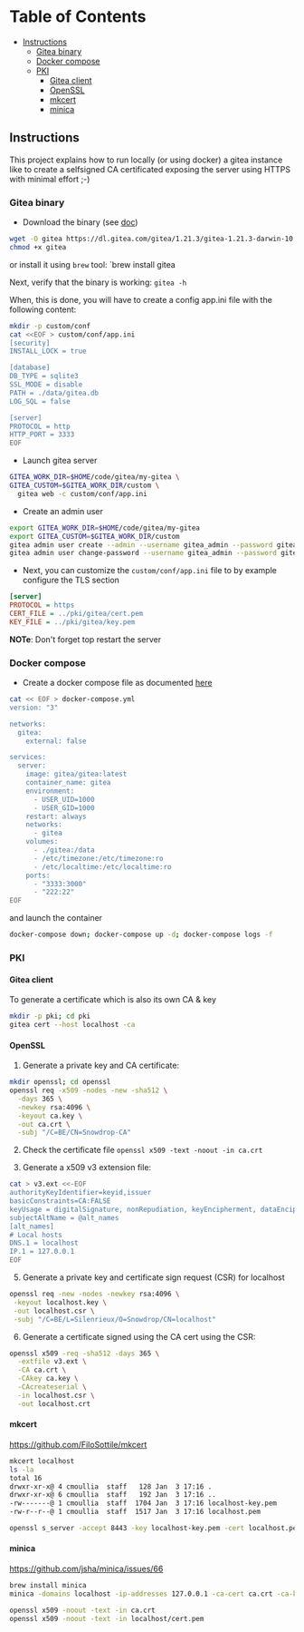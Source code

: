 Table of Contents
=================

* [Instructions](#instructions)
    * [Gitea binary](#gitea-binary)
    * [Docker compose](#docker-compose)
    * [PKI](#pki)
        * [Gitea client](#gitea-client)
        * [OpenSSL](#openssl)
        * [mkcert](#mkcert)
        * [minica](#minica)

## Instructions

This project explains how to run locally (or using docker) a gitea instance like to create a selfsigned CA certificated exposing 
the server using HTTPS with minimal effort ;-)

### Gitea binary

- Download the binary (see [doc](https://docs.gitea.com/installation/install-from-binary))
```bash
wget -O gitea https://dl.gitea.com/gitea/1.21.3/gitea-1.21.3-darwin-10.12-arm64
chmod +x gitea
```
or install it using `brew` tool: `brew install gitea

Next, verify that the binary is working: `gitea -h`

When, this is done, you will have to create a config app.ini file with the following content:

```bash
mkdir -p custom/conf
cat <<EOF > custom/conf/app.ini
[security]
INSTALL_LOCK = true

[database]
DB_TYPE = sqlite3
SSL_MODE = disable
PATH = ./data/gitea.db
LOG_SQL = false

[server]
PROTOCOL = http
HTTP_PORT = 3333
EOF
```
- Launch gitea server
```bash
GITEA_WORK_DIR=$HOME/code/gitea/my-gitea \
GITEA_CUSTOM=$GITEA_WORK_DIR/custom \
  gitea web -c custom/conf/app.ini
```

- Create an admin user
```bash
export GITEA_WORK_DIR=$HOME/code/gitea/my-gitea
export GITEA_CUSTOM=$GITEA_WORK_DIR/custom
gitea admin user create --admin --username gitea_admin --password gitea_admin --email "gitea@local.domain" --must-change-password=false
gitea admin user change-password --username gitea_admin --password gitea_admin
```
- Next, you can customize the `custom/conf/app.ini` file to by example configure the TLS section
```ini
[server]
PROTOCOL = https
CERT_FILE = ../pki/gitea/cert.pem
KEY_FILE = ../pki/gitea/key.pem
```
**NOTe**: Don't forget top restart the server

### Docker compose

- Create a docker compose file as documented [here](https://docs.gitea.com/installation/install-with-docker)
```bash
cat << EOF > docker-compose.yml
version: "3"

networks:
  gitea:
    external: false

services:
  server:
    image: gitea/gitea:latest
    container_name: gitea
    environment:
      - USER_UID=1000
      - USER_GID=1000
    restart: always
    networks:
      - gitea
    volumes:
      - ./gitea:/data
      - /etc/timezone:/etc/timezone:ro
      - /etc/localtime:/etc/localtime:ro
    ports:
      - "3333:3000"
      - "222:22"
EOF
```
and launch the container
 
```bash
docker-compose down; docker-compose up -d; docker-compose logs -f
```

### PKI

#### Gitea client

To generate a certificate which is also its own CA & key
```bash
mkdir -p pki; cd pki
gitea cert --host localhost -ca
```
#### OpenSSL

1. Generate a private key and CA certificate:
```bash
mkdir openssl; cd openssl
openssl req -x509 -nodes -new -sha512 \
  -days 365 \
  -newkey rsa:4096 \
  -keyout ca.key \
  -out ca.crt \
  -subj "/C=BE/CN=Snowdrop-CA"
```
2. Check the certificate file
`openssl x509 -text -noout -in ca.crt`

3. Generate a x509 v3 extension file:
```bash
cat > v3.ext <<-EOF
authorityKeyIdentifier=keyid,issuer
basicConstraints=CA:FALSE
keyUsage = digitalSignature, nonRepudiation, keyEncipherment, dataEncipherment
subjectAltName = @alt_names 
[alt_names]
# Local hosts
DNS.1 = localhost
IP.1 = 127.0.0.1
EOF
```
5. Generate a private key and certificate sign request (CSR) for localhost
```bash
openssl req -new -nodes -newkey rsa:4096 \
 -keyout localhost.key \
 -out localhost.csr \
 -subj "/C=BE/L=Silenrieux/O=Snowdrop/CN=localhost"
```

6. Generate a certificate signed using the CA cert using the CSR:
```bash
openssl x509 -req -sha512 -days 365 \
  -extfile v3.ext \
  -CA ca.crt \
  -CAkey ca.key \
  -CAcreateserial \
  -in localhost.csr \
  -out localhost.crt
```
#### mkcert

https://github.com/FiloSottile/mkcert

```bash
mkcert localhost
ls -la
total 16
drwxr-xr-x@ 4 cmoullia  staff   128 Jan  3 17:16 .
drwxr-xr-x@ 6 cmoullia  staff   192 Jan  3 17:16 ..
-rw-------@ 1 cmoullia  staff  1704 Jan  3 17:16 localhost-key.pem
-rw-r--r--@ 1 cmoullia  staff  1517 Jan  3 17:16 localhost.pem

openssl s_server -accept 8443 -key localhost-key.pem -cert localhost.pem -www
```
#### minica

https://github.com/jsha/minica/issues/66

```bash
brew install minica
minica -domains localhost -ip-addresses 127.0.0.1 -ca-cert ca.crt -ca-key ca.key

openssl x509 -noout -text -in ca.crt
openssl x509 -noout -text -in localhost/cert.pem
```